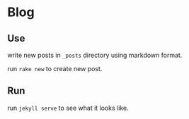 # Blog

## Use

write new posts in `_posts` directory using markdown format.

run `rake new` to create new post.

## Run

run `jekyll serve` to see what it looks like.
